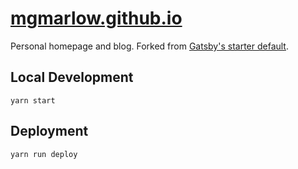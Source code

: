 # [mgmarlow.github.io](https://mgmarlow.github.io)

Personal homepage and blog. Forked from
[Gatsby's starter default](https://github.com/gatsbyjs/gatsby-starter-default).

## Local Development

```
yarn start
```

## Deployment

```
yarn run deploy
```
